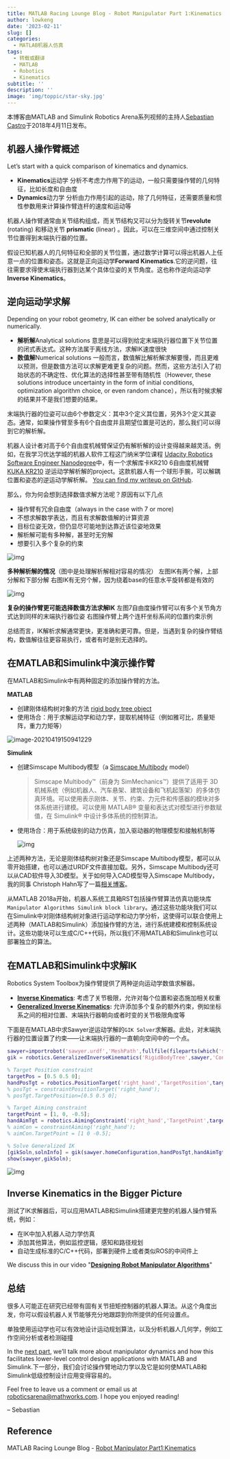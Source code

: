 ```yaml
---
title: MATLAB Racing Lounge Blog - Robot Manipulator Part 1:Kinematics
author: lowkeng
date: '2023-02-11'
slug: []
categories:
  - MATLAB机器人仿真
tags:
  - 转载或翻译
  - MATLAB
  - Robotics
  - Kinematics
subtitle: ''
description: ''
image: 'img/toppic/star-sky.jpg'
---
```


本博客由MATLAB and Simulink Robotics Arena系列视频的主持人[Sebastian Castro](https://www.mathworks.com/matlabcentral/profile/authors/3069683-sebastian-castro)于2018年4月11日发布。

## 机器人操作臂概述

Let’s start with a quick comparison of kinematics and dynamics.

* **Kinematics**运动学
  分析不考虑力作用下的运动，一般只需要操作臂的几何特征，比如长度和自由度
* **Dynamics**动力学
  分析由力作用引起的运动，除了几何特征，还需要质量和惯性参数用来计算操作臂连杆的速度和运动等

机器人操作臂通常由关节结构组成，而关节结构又可以分为旋转关节**revolute** (rotating) 和移动关节 **prismatic** (linear) 。因此，可以在三维空间中通过控制关节位置得到末端执行器的位置。

假设已知机器人的几何特征和全部的关节位置，通过数学计算可以得出机器人上任意一点的位置和姿态。这就是正向运动学**Forward Kinematics**.它的逆问题，往往需要求得使末端执行器到达某个具体位姿的关节角度。这也称作逆向运动学**Inverse Kinematics**。

## 逆向运动学求解

Depending on your robot geometry, IK can either be solved analytically or numerically.

* **解析解**Analytical solutions 
  意思是可以得到给定末端执行器位置下关节位置的闭式表达式。这种方法属于离线方法，求解IK速度很快
* **数值解**Numerical solutions
  一般而言，数值解比解析解求解要慢，而且更难以预测，但是数值方法可以求解更难更复杂的问题。然而，这些方法引入了初始状态的不确定性、优化算法的选择性甚至带有随机性（However, these solutions introduce uncertainty in the form of initial conditions, optimization algorithm choice, or even random chance），所以有时候求解的结果并不是我们想要的结果。

末端执行器的位姿可以由6个参数定义：其中3个定义其位置，另外3个定义其姿态。通常，如果操作臂至多有6个自由度并且期望位置是可达的，那么我们可以得到它的解析解。

机器人设计者对高于6个自由度机械臂保证仍有解析解的设计变得越来越灵活。例如，在我学习优达学城的机器人软件工程这门纳米学位课程 [Udacity Robotics Software Engineer Nanodegree](https://www.udacity.com/course/robotics-software-engineer--nd209)中，有一个求解库卡KR210 6自由度机械臂 [KUKA KR210](https://www.kuka.com/en-us/products/robotics-systems/industrial-robots/kr-quantec-ultra) 逆运动学解析解的project。这款机器人有一个球形手腕，可以解耦位置和姿态的逆运动学解析解。 [You can find my writeup on GitHub](https://github.com/sea-bass/RoboND-Kinematics-Project).

那么，你为何会想到选择数值求解方法呢？原因有以下几点

* 操作臂有冗余自由度（always in the case with 7 or more)
* 不想求解数学表达，而且有求解数值解的计算资源
* 目标位姿无效，但仍显尽可能地到达靠近该位姿地效果
* 解析解可能有多种解，甚至时无穷解
* 想要引入多个复杂的约束

![img](https://blogs.mathworks.com/racing-lounge/files/2018/04/kinematics_multi_soln-e1523359052865.png)

**多种解析解的情况**（图中是处理解析解相对容易的情况）
左图IK有两个解，上部分解和下部分解
右图IK有无穷个解，因为绕着base的任意水平旋转都是有效的

![img](https://blogs.mathworks.com/racing-lounge/files/2018/04/kinematics_complex_soln-e1523359075123.png)

**复杂的操作臂更可能选择数值方法求解IK**
左图7自由度操作臂可以有多个关节角方式达到同样的末端执行器位姿
右图操作臂上两个连杆坐标系间的位置约束示例

总结而言，IK解析求解通常更快，更准确和更可靠。但是，当遇到复杂的操作臂结构，数值解往往更容易执行，或者有时是别无选择的。

## 在MATLAB和Simulink中演示操作臂

在MATLAB和Simulink中有两种固定的添加操作臂的方法。

**MATLAB**

* 创建刚体结构树对象的方法 [rigid body tree object](https://www.mathworks.com/help/robotics/ug/rigid-body-tree-robot-model.html)
* 使用场合：用于求解运动学和动力学，提取机械特征（例如雅可比，质量矩阵，重力力矩等）

![image-20210419150941229](https://i.loli.net/2021/04/19/RxQoYBumj6eWIwc.png)

**Simulink**

* 创建Simscape Multibody模型（a [Simscape Multibody](https://www.mathworks.com/products/simmechanics.html) model）

  > Simscape Multibody™（前身为 SimMechanics™）提供了适用于 3D 机械系统（例如机器人、汽车悬架、建筑设备和飞机起落架）的多体仿真环境。可以使用表示刚体、关节、约束、力元件和传感器的模块对多体系统进行建模。可以使用 MATLAB® 变量和表达式对模型进行参数赋值，在 Simulink® 中设计多体系统的控制算法。

* 使用场合：用于系统级别的动力仿真，加入驱动器的物理模型和接触机制等

  ![img](https://blogs.mathworks.com/racing-lounge/files/2018/04/simulink_representation-e1523359134210.png)

  

上述两种方法，无论是刚体结构树对象还是Simscape Multibody模型，都可以从零开始搭建，也可以通过URDF文件直接加载。另外，Simscape Multibody还可以从CAD软件导入3D模型。关于如何导入CAD模型导入Simscape Multibody，我的同事 Christoph Hahn写了一篇[相关博客](https://blogs.mathworks.com/racing-lounge/2017/05/03/import-cad-assemblies-to-simscape-multibody/)。

从MATLAB 2018a开始，机器人系统工具箱RST包括操作臂算法仿真功能块库`Manipulator Algorithms Simulink block library`。通过这些功能块我们可以在Simulink中对刚体结构树对象进行运动学和动力学分析，这使得可以联合使用上述两种（MATLAB和Simulink）添加操作臂的方法，进行系统建模和控制系统设计。这些功能块可以生成C/C++代码，所以我们不用MATLAB和Simulink也可以部署独立的算法。

## 在MATLAB和Simulink中求解IK

Robotics System Toolbox为操作臂提供了两种逆向运动学数值求解器。

* [**Inverse Kinematics**](https://www.mathworks.com/help/robotics/ref/robotics.inversekinematics-system-object.html): 考虑了关节极限，允许对每个位置和姿态施加相关权重
* [**Generalized Inverse Kinematics**](https://www.mathworks.com/help/robotics/ref/robotics.generalizedinversekinematics-system-object.html)**:** 允许添加多个复杂的额外约束，例如坐标系之间的相对位置、末端执行器朝向或者时变的关节极限角度等

下面是在MATLAB中求Sawyer逆运动学解的`GIK Solver`求解器。此处，对末端执行器的位置设置了约束——让末端执行器的一直朝向空间中的一个点。

```matlab
sawyer=importrobot('sawyer.urdf','MeshPath',fullfile(fileparts(which('sawyer.urdf')),'..','meshes','sawyer_pv'))
gik = robotics.GeneralizedInverseKinematics('RigidBodyTree',sawyer,'ConstraintInputs',{'position','aiming'});

% Target Position constraint
targetPos = [0.5 0.5 0];
handPosTgt = robotics.PositionTarget('right_hand','TargetPosition',targetPos);
% posTgt = constraintPositionTarget('right_hand');
% posTgt.TargetPosition=[0.5 0.5 0];

% Target Aiming constraint
targetPoint = [1, 0, -0.5];
handAimTgt = robotics.AimingConstraint('right_hand','TargetPoint',targetPoint);
% aimCon = constraintAiming('right_hand');
% aimCon.TargetPoint = [1 0 -0.5];

% Solve Generalized IK
[gikSoln,solnInfo] = gik(sawyer.homeConfiguration,handPosTgt,handAimTgt)
show(sawyer,gikSoln);
```

![img](https://blogs.mathworks.com/racing-lounge/files/2018/04/sawyer_gik.gif)

## Inverse Kinematics in the Bigger Picture

测试了IK求解器后，可以应用MATLAB和Simulink搭建更完整的机器人操作臂系统，例如：

* 在IK中加入机器人动力学仿真
* 添加其他算法，例如监控逻辑，感知和路径规划
* 自动生成标准的C/C++代码，部署到硬件上或者类似ROS的中间件上

We discuss this in our video "**[Designing Robot Manipulator Algorithms](https://www.mathworks.com/videos/matlab-and-simulink-robotics-arena-designing-robot-manipulator-algorithms-1515776491590.html?s_tid=srchtitle_Designing%20Robot%20Manipulator%20Algorithms_1)**"

## 总结

很多人可能正在研究已经带有固有关节扭矩控制器的机器人算法。从这个角度出发，你可以假设机器人关节能够充分地跟踪到你所提供的任何设置点。

单独使用运动学也可以有效地设计运动规划算法，以及分析机器人几何学，例如工作空间分析或者检测碰撞

In the [next part](https://blogs.mathworks.com/racing-lounge/2018/04/25/robot-manipulation-part-2-dynamics-and-control/), we’ll talk more about manipulator dynamics and how this facilitates lower-level control design applications with MATLAB and Simulink.下一部分，我们会讨论操作臂地动力学以及它是如何使MATLAB和Simulink低级控制设计应用变得容易的。

Feel free to leave us a comment or email us at [roboticsarena@mathworks.com](mailto:roboticsarena@mathworks.com). I hope you enjoyed reading!

– Sebastian

## Reference

MATLAB Racing Lounge Blog - [Robot Manipulator,Part1:Kinematics](https://blogs.mathworks.com/racing-lounge/2018/04/11/robot-manipulation-part-1-kinematics/)
